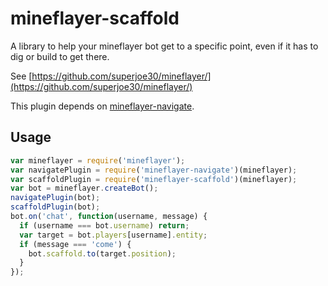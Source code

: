# mineflayer-scaffold

A library to help your mineflayer bot get to a specific point, even if it has
to dig or build to get there.

See [https://github.com/superjoe30/mineflayer/](https://github.com/superjoe30/mineflayer/)

This plugin depends on
[mineflayer-navigate](https://github.com/superjoe30/mineflayer-navigate).

## Usage

```js
var mineflayer = require('mineflayer');
var navigatePlugin = require('mineflayer-navigate')(mineflayer);
var scaffoldPlugin = require('mineflayer-scaffold')(mineflayer);
var bot = mineflayer.createBot();
navigatePlugin(bot);
scaffoldPlugin(bot);
bot.on('chat', function(username, message) {
  if (username === bot.username) return;
  var target = bot.players[username].entity;
  if (message === 'come') {
    bot.scaffold.to(target.position);
  }
});
```
